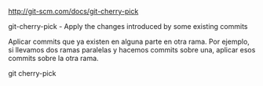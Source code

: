 http://git-scm.com/docs/git-cherry-pick

git-cherry-pick - Apply the changes introduced by some existing commits

Aplicar commits que ya existen en alguna parte en otra rama.
Por ejemplo, si llevamos dos ramas paralelas y hacemos commits sobre una, aplicar esos commits sobre la otra rama.


git cherry-pick <numero-feo-del-commit-de-otra-rama>

